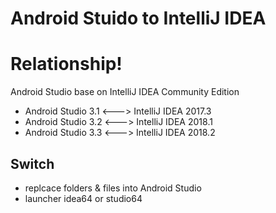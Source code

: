 # Android Stuido to IntelliJ IDEA

# Relationship!

Android Studio base on IntelliJ IDEA Community Edition
  -  Android Studio 3.1 <---> IntelliJ IDEA 2017.3
  - Android Studio 3.2 <---> IntelliJ IDEA 2018.1 
  - Android Studio 3.3 <---> IntelliJ IDEA 2018.2


## Switch 

* replcace folders & files into Android Studio 
* launcher  idea64 or studio64

